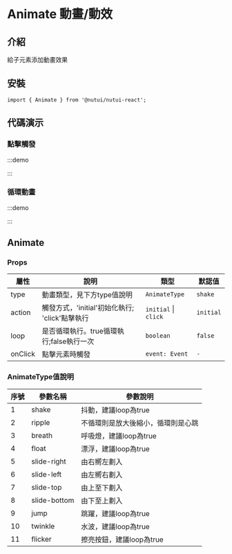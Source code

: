 # Animate 動畫/動效

## 介紹

給子元素添加動畫效果

## 安裝

```tsx
import { Animate } from '@nutui/nutui-react';
```

## 代碼演示

### 點擊觸發

:::demo

<CodeBlock src='h5/demo1.tsx'></CodeBlock>

:::

### 循環動畫

:::demo

<CodeBlock src='h5/demo2.tsx'></CodeBlock>

:::

## Animate

### Props

| 屬性 | 說明 | 類型 | 默認值 |
| --- | --- | --- | --- |
| type | 動畫類型，見下方type值說明 | `AnimateType` | `shake` |
| action | 觸發方式，'initial'初始化執行; 'click'點擊執行 | `initial` \| `click` | `initial` |
| loop | 是否循環執行。true循環執行;false執行一次 | `boolean` | `false` |
| onClick | 點擊元素時觸發 | `event: Event` | `-` |

### AnimateType值說明

| 序號 | 參數名稱 | 參數說明 |
| --- | --- | --- |
| 1 | shake | 抖動，建議loop為true |
| 2 | ripple | 不循環則是放大後縮小，循環則是心跳 |
| 3 | breath | 呼吸燈，建議loop為true |
| 4 | float | 漂浮，建議loop為true |
| 5 | slide-right | 由右嚮左劃入 |
| 6 | slide-left | 由左嚮右劃入 |
| 7 | slide-top | 由上至下劃入 |
| 8 | slide-bottom | 由下至上劃入 |
| 9 | jump | 跳躍，建議loop為true |
| 10 | twinkle | 水波，建議loop為true |
| 11 | flicker | 擦亮按鈕，建議loop為true |